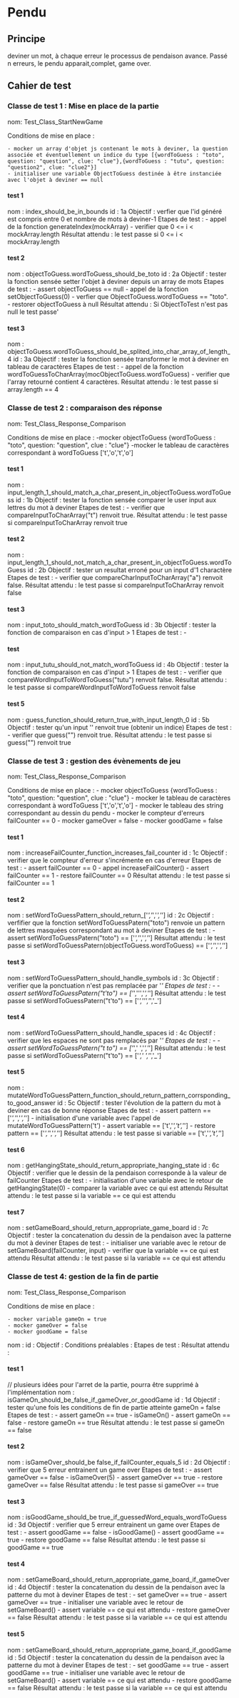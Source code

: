 # Pendu

## Principe

deviner un mot, à chaque erreur le processus de pendaison avance. Passé n erreurs, le pendu apparait,complet, game over.

##  Cahier de test

### Classe de test 1 :  Mise en place de la partie

nom: Test_Class_StartNewGame

Conditions de mise en place : 
    
    - mocker un array d'objet js contenant le mots à deviner, la question associée et éventuellement un indice du type [{wordToGuess : "toto", question: "question", clue: "clue"},{wordToGuess : "tutu", question: "question2", clue: "clue2"}]
    - initialiser une variable ObjectToGuess destinée à être instanciée avec l'objet à deviner == null

#### test 1
 
nom : index_should_be_in_bounds
id : 1a
Objectif : verfier que l'id généré est compris entre 0 et nombre de mots à deviner-1
Etapes de test : 
    - appel de la fonction generateIndex(mockArray)
    - verifier que 0 <= i < mockArray.length
Résultat attendu : le test passe si 0 <= i < mockArray.length

#### test 2

nom : objectToGuess.wordToGuess_should_be_toto
id : 2a
Objectif : tester la fonction sensée setter l'objet à deviner depuis un array de mots
Etapes de test : 
    - assert objectToGuess == null
    - appel de la fonction  setObjectToGuess(0)
    - verfier que ObjectToGuess.wordToGuess == "toto".
    - restorer objectToGuess à null
Résultat attendu : Si ObjectToTest n'est pas null le test passe'

#### test 3

nom : objectToGuess.wordToGuess_should_be_splited_into_char_array_of_length_4
id : 3a
Objectif : tester la fonction sensée transformer le mot à deviner en tableau de caractères
Etapes de test : 
    - appel de la fonction wordToGuessToCharArray(mocObjectToGuess.wordToGuess)
    - verifier que l'array retourné contient 4 caractères.
Résultat attendu : le test passe si array.length == 4

### Classe de test 2 : comparaison des réponse

nom: Test_Class_Response_Comparison

Conditions de mise en place : 
    -mocker objectToGuess {wordToGuess : "toto", question: "question", clue : "clue"}
    -mocker le tableau de caractères correspondant à wordToGuess ['t','o','t','o']

#### test 1

nom : input_length_1_should_match_a_char_present_in_objectToGuess.wordToGuess
id : 1b
Objectif : tester la fonction sensée comparer le user input aux lettres du mot à deviner
Etapes de test : 
    - verifier que compareInputToCharArray("t") renvoit true.
Résultat attendu : le test passe si compareInputToCharArray renvoit true

#### test 2

nom : input_length_1_should_not_match_a_char_present_in_objectToGuess.wordToGuess
id : 2b 
Objectif : tester un resultat erroné pour un input d'1 charactère
Etapes de test : 
    - verifier que compareCharInputToCharArray("a") renvoit false.
Résultat attendu : le test passe si compareInputToCharArray renvoit false

#### test 3

nom : input_toto_should_match_wordToGuess
id : 3b
Objectif : tester la fonction de comparaison en cas d'input > 1
Etapes de test : 
    - 

#### test 

nom : input_tutu_should_not_match_wordToGuess
id : 4b
Objectif : tester la fonction de comparaison en cas d'input > 1
Etapes de test : 
    - verifier que compareWordInputToWordToGuess("tutu") renvoit false.
Résultat attendu : le test passe si compareWordInputToWordToGuess renvoit false

#### test 5

nom : guess_function_should_return_true_with_input_length_0
id : 5b 
Objectif : tester qu'un input '' renvoit true (obtenir un indice)
Etapes de test : 
    - verifier que guess("") renvoit true.
Résultat attendu : le test passe si guess("") renvoit true

### Classe de test 3 : gestion des évènements de jeu

nom: Test_Class_Response_Comparison

Conditions de mise en place : 
    - mocker objectToGuess {wordToGuess : "toto", question: "question", clue : "clue"}
    - mocker le tableau de caractères correspondant à wordToGuess ['t','o','t','o']
    - mocker le tableau des string correspondant au dessin du pendu
    - mocker le compteur d'erreurs failCounter == 0
    - mocker gameOver = false
    - mocker goodGame = false

#### test 1

nom : increaseFailCounter_function_increases_fail_counter
id : 1c
Objectif : verifier que le compteur d'erreur s'incrémente en cas d'erreur
Etapes de test : 
    - assert failCounter == 0
    - appel increaseFailCounter()
    - assert failCounter == 1
    - restore failCounter == 0
Résultat attendu : le test passe si failCounter == 1

#### test 2

nom : setWordToGuessPattern_should_return_['_','_','_','_']
id : 2c
Objectif : verfifier que la fonction setWordToGuessPatern("toto") renvoie un pattern de lettres masquées correspondant au mot à deviner
Etapes de test : 
    - assert setWordToGuessPatern("toto") == ['_','_','_','_']
Résultat attendu : le test passe si setWordToGuessPatern(objectToGuess.wordToGuess) == ['_','_','_','_']

#### test 3

nom : setWordToGuessPattern_should_handle_symbols
id : 3c
Objectif : verifier que la ponctuation n'est pas remplacée par '_'
Etapes de test :
    - - assert setWordToGuessPatern("t'to") == ['_','\'','_','_']
Résultat attendu : le test passe si setWordToGuessPatern("t'to") == ['_','\'','_','_']

#### test 4

nom : setWordToGuessPattern_should_handle_spaces
id : 4c
Objectif : verifier que les espaces ne sont pas remplacés par '_'
Etapes de test :
    - - assert setWordToGuessPatern("t to") == ['_',' ','_','_']
Résultat attendu : le test passe si setWordToGuessPatern("t'to") == ['_',' ','_','_']

#### test 5

nom : mutateWordToGuessPattern_function_should_return_pattern_corrsponding_to_good_answer
id : 5c
Objectif : tester l'évolution de la pattern du mot à deviner en cas de bonne réponse
Etapes de test : 
    - assert pattern == ['_','_','_','_']
    - initialisation d'une variable avec l'appel de mutateWordToGuessPattern('t')
    - assert variable == ['t','_','t','_']
    - restore pattern == ['_','_','_','_']
Résultat attendu : le test passe si variable == ['t','_','t','_']


#### test 6

nom : getHangingState_should_return_appropriate_hanging_state
id : 6c
Objectif : verifier que le dessin de la pendaison corresponde à la valeur de failCounter
Etapes de test : 
    - initialisation d'une variable avec le retour de getHangingState(0)
    - comparer la variable avec ce qui est attendu
Résultat attendu : le test passe si la variable == ce qui est attendu

#### test 7

nom : setGameBoard_should_return_appropriate_game_board
id : 7c
Objectif : tester la concatenation du dessin de la pendaison avec la patterne du mot à deviner
Etapes de test :
    - initialiser une variable avec le retour de setGameBoard(failCounter, input)
    - verifier que la variable == ce qui est attendu
Résultat attendu : le test passe si la variable == ce qui est attendu

### Classe de test 4: gestion de la fin de partie

nom: Test_Class_Response_Comparison

Conditions de mise en place : 

    - mocker variable gameOn = true
    - mocker gameOver = false
    - mocker goodGame = false

nom :
id :
Objectif :
Conditions préalables : 
Etapes de test :
Résultat attendu :

#### test 1

// plusieurs idées pour l'arret de la partie, pourra être supprimé à l'implémentation
nom : isGameOn_should_be_false_if_gameOver_or_goodGame
id : 1d
Objectif : tester qu'une fois les conditions de fin de partie atteinte gameOn = false
Etapes de test :
    - assert gameOn == true
    - isGameOn()
    - assert gameOn == false
    - restore gameOn == true
Résultat attendu : le test passe si gameOn == false

#### test 2

nom : isGameOver_should_be false_if_failCounter_equals_5
id : 2d
Objectif : verifier que 5 erreur entrainent un game over
Etapes de test :
    - assert gameOver == false
    - isGameOver(5)
    - assert gameOver == true
    - restore gameOver == false
Résultat attendu : le test passe si gameOver == true

#### test 3

nom : isGoodGame_should_be true_if_guessedWord_equals_wordToGuess
id : 3d
Objectif : verifier que 5 erreur entrainent un game over
Etapes de test :
    - assert goodGame == false
    - isGoodGame()
    - assert goodGame == true
    - restore goodGame == false
Résultat attendu : le test passe si goodGame == true

#### test 4

nom : setGameBoard_should_return_appropriate_game_board_if_gameOver
id : 4d
Objectif : tester la concatenation du dessin de la pendaison avec la patterne du mot à deviner
Etapes de test :
    - set gameOver == true
    - assert gameOver == true
    - initialiser une variable avec le retour de setGameBoard()
    - assert variable == ce qui est attendu
    - restore gameOver == false
Résultat attendu : le test passe si la variable == ce qui est attendu

#### test 5

nom : setGameBoard_should_return_appropriate_game_board_if_goodGame
id : 5d
Objectif : tester la concatenation du dessin de la pendaison avec la patterne du mot à deviner
Etapes de test :
    - set goodGame == true
    - assert goodGame == true
    - initialiser une variable avec le retour de setGameBoard()
    - assert variable == ce qui est attendu
    - restore goodGame == false
Résultat attendu : le test passe si la variable == ce qui est attendu








                